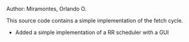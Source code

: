 Author: Miramontes, Orlando O.

This source code contains a simple implementation of the fetch cycle.
+ Added a simple implementation of a RR scheduler with a GUI
